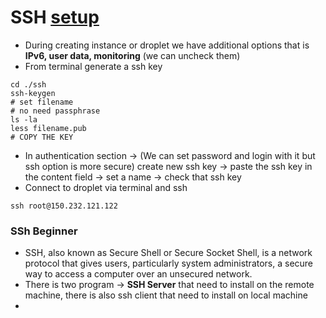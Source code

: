 # SSH [setup](https://www.digitalocean.com/community/tutorials/how-to-set-up-ssh-keys-2)
 - During creating instance or droplet we have additional options that is **IPv6, user data, monitoring** (we can uncheck them)
 - From terminal generate a ssh key
```
cd ./ssh
ssh-keygen
# set filename
# no need passphrase
ls -la
less filename.pub
# COPY THE KEY
```
 - In authentication section -> (We can set password and login with it but ssh option is more secure) create new ssh key -> paste the ssh key in the content field -> set a name -> check that ssh key
 - Connect to droplet via terminal and ssh
```
ssh root@150.232.121.122
```

### SSh Beginner
 - SSH, also known as Secure Shell or Secure Socket Shell, is a network protocol that gives users, particularly system administrators, a secure way to access a computer over an unsecured network.
 - There is two program -> **SSH Server** that need to install on the remote machine, there is also ssh client that need to install on local machine
 - 
